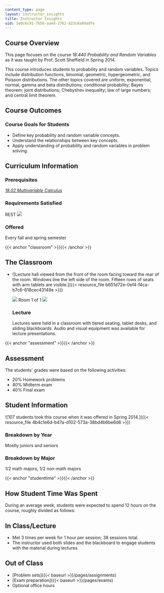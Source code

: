```yaml
---
content_type: page
layout: instructor_insights
title: Instructor Insights
uid: 1e0c6c91-7b56-aa4d-2762-b23c6a84adfe
---
```


Course Overview
---------------

This page focuses on the course _18.440 Probability and Random Variables_ as it was taught by Prof. Scott Sheffield in Spring 2014.

This course introduces students to probability and random variables. Topics include distribution functions, binomial, geometric, hypergeometric, and Poisson distributions. The other topics covered are uniform, exponential, normal, gamma and beta distributions; conditional probability; Bayes theorem; joint distributions; Chebyshev inequality; law of large numbers; and central limit theorem.

Course Outcomes
---------------

### Course Goals for Students

*   Define key probability and random variable concepts.
*   Understand the relationships between key concepts.
*   Apply understanding of probability and random variables in problem solving.

Curriculum Information
----------------------

### Prerequisites

[_18.02 Multivariable Calculus_](/courses/18-02sc-multivariable-calculus-fall-2010/)

### Requirements Satisfied

REST ![](/images/educator/icon-question-rest.png)

### Offered

Every fall and spring semester

{{< anchor "classroom" >}}{{< /anchor >}}

The Classroom
-------------

*   ![Lecture hall viewed from the front of the room facing toward the rear of the room. Windows line the left side of the room. Fifteen rows of seats with arm tablets are visible.]({{< resource_file b651d72e-0ef4-f4ca-b7c6-618cec43149e >}})
    
    ![](/images/educator/classroom_prev_dim.png) Room 1 of 1 ![](/images/educator/classroom_next_dim.png)
    
    ### Lecture
    
    Lectures were held in a classroom with tiered seating, tablet desks, and sliding blackboards. Audio and visual equipment was available for lecture presentations.
    

{{< anchor "assessment" >}}{{< /anchor >}}

Assessment
----------

The students' grades were based on the following activities:

- 20% Homework problems
- 40% Midterm exam
- 40% Final exam

Student Information
-------------------

![107 students took this course when it was offered in Spring 2014.]({{< resource_file 4b4c1e6d-b47a-d102-573a-38bd4b6be6d6 >}})

### Breakdown by Year

Mostly juniors and seniors

### Breakdown by Major

1/2 math majors, 1/2 non-math majors

{{< anchor "studenttime" >}}{{< /anchor >}}

How Student Time Was Spent
--------------------------

During an average week, students were expected to spend 12 hours on the course, roughly divided as follows:

In Class/Lecture
----------------

*   Met 3 times per week for 1 hour per session; 38 sessions total.
*   The instructor used both slides and the blackboard to engage students with the material during lectures.

Out of Class
------------

*   [Problem sets]({{< baseurl >}}/pages/assignments)
*   [Exam preparation]({{< baseurl >}}/pages/exams)
*   Optional office hours